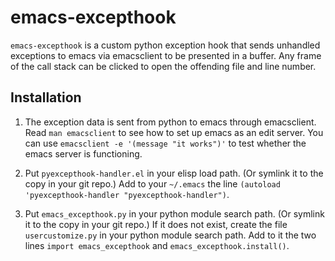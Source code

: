 emacs-excepthook
================

`emacs-excepthook` is a custom python exception hook that sends unhandled exceptions to emacs via emacsclient to be presented in a buffer. Any frame of the call stack can be clicked to open the offending file and line number.

Installation
------------

1. The exception data is sent from python to emacs through emacsclient. Read `man emacsclient` to see how to set up emacs as an edit server. You can use `emacsclient -e '(message "it works")'` to test whether the emacs server is functioning.

2. Put `pyexcepthook-handler.el` in your elisp load path. (Or symlink it to the copy in your git repo.) Add  to your `~/.emacs` the line `(autoload 'pyexcepthook-handler "pyexcepthook-handler")`.

3. Put `emacs_excepthook.py` in your python module search path. (Or symlink it to the copy in your git repo.) If it does not exist, create the file `usercustomize.py` in your python module search path. Add to it the two lines `import emacs_excepthook` and `emacs_excepthook.install()`.
